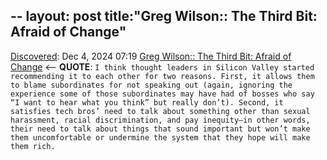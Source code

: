 --
layout: post
title:"Greg Wilson:: The Third Bit: Afraid of Change"
--
[Discovered](http://rolandtanglao.com/2020/07/29/p1-blogthis-checkvist-list-links-to-blog/): Dec 4, 2024 07:19 [Greg Wilson:: The Third Bit: Afraid of Change](https://third-bit.com/2018/11/24/afraid-of-change/) <-- **QUOTE**: `I think thought leaders in Silicon Valley started recommending it to each other for two reasons. First, it allows them to blame subordinates for not speaking out (again, ignoring the experience some of those subordinates may have had of bosses who say “I want to hear what you think” but really don’t). Second, it satisfies tech bros’ need to talk about something other than sexual harassment, racial discrimination, and pay inequity—in other words, their need to talk about things that sound important but won’t make them uncomfortable or undermine the system that they hope will make them rich.`
